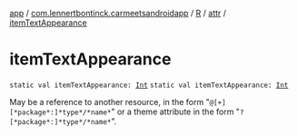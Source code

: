 [app](../../../index.md) / [com.lennertbontinck.carmeetsandroidapp](../../index.md) / [R](../index.md) / [attr](index.md) / [itemTextAppearance](./item-text-appearance.md)

# itemTextAppearance

`static val itemTextAppearance: `[`Int`](https://kotlinlang.org/api/latest/jvm/stdlib/kotlin/-int/index.html)
`static val itemTextAppearance: `[`Int`](https://kotlinlang.org/api/latest/jvm/stdlib/kotlin/-int/index.html)

May be a reference to another resource, in the form "`@[+][*package*:]*type*/*name*`" or a theme attribute in the form "`?[*package*:]*type*/*name*`".

